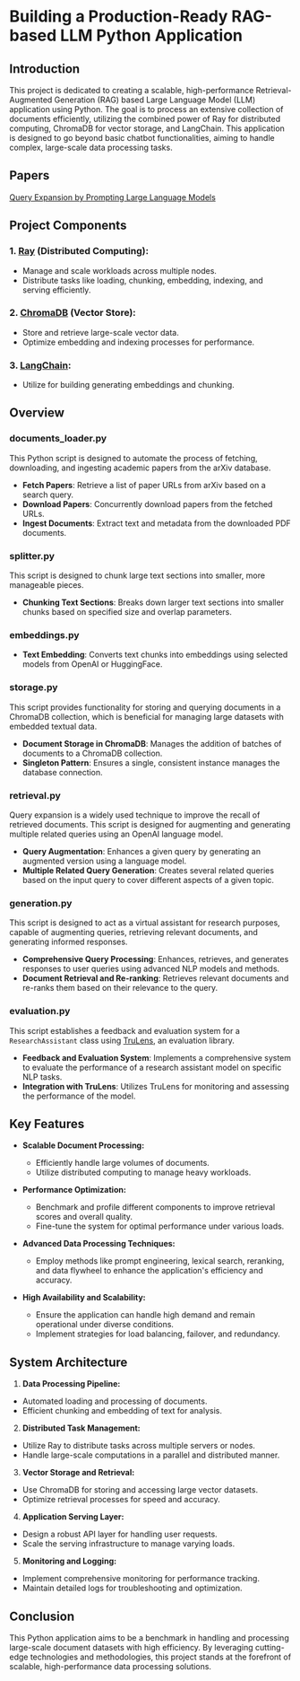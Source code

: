 
# Building a Production-Ready RAG-based LLM Python Application

## Introduction

This project is dedicated to creating a scalable, high-performance Retrieval-Augmented Generation (RAG) based Large Language Model (LLM) application using Python. The goal is to process an extensive collection of documents efficiently, utilizing the combined power of Ray for distributed computing, ChromaDB for vector storage, and LangChain. This application is designed to go beyond basic chatbot functionalities, aiming to handle complex, large-scale data processing tasks.
## Papers
[Query Expansion by Prompting Large Language Models](https://arxiv.org/abs/2305.03653)

## Project Components

### 1. **[Ray](https://github.com/ray-project/ray) (Distributed Computing):**
 - Manage and scale workloads across multiple nodes.
 - Distribute tasks like loading, chunking, embedding, indexing, and serving efficiently.

### 2. **[ChromaDB](https://github.com/chroma-core/chroma) (Vector Store):**
 - Store and retrieve large-scale vector data.
 - Optimize embedding and indexing processes for performance.

### 3. **[LangChain](https://github.com/langchain-ai/langchain):**
 - Utilize for building generating embeddings and chunking.

## Overview
### documents_loader.py
This Python script is designed to automate the process of fetching, downloading, and ingesting academic papers from the arXiv database.
-   **Fetch Papers**: Retrieve a list of paper URLs from arXiv based on a search query.
-   **Download Papers**: Concurrently download papers from the fetched URLs.
-   **Ingest Documents**: Extract text and metadata from the downloaded PDF documents.
### splitter.py
This script is designed to chunk large text sections into smaller, more manageable pieces.
-   **Chunking Text Sections**: Breaks down larger text sections into smaller chunks based on specified size and overlap parameters.
### embeddings.py
-   **Text Embedding**: Converts text chunks into embeddings using selected models from OpenAI or HuggingFace.

### storage.py
This script provides functionality for storing and querying documents in a ChromaDB collection, which is beneficial for managing large datasets with embedded textual data.
-   **Document Storage in ChromaDB**: Manages the addition of batches of documents to a ChromaDB collection.
-   **Singleton Pattern**: Ensures a single, consistent instance manages the database connection.

### retrieval.py
Query expansion is a widely used technique to improve the recall of retrieved documents. This script is designed for augmenting and generating multiple related queries using an OpenAI language model.

-   **Query Augmentation**: Enhances a given query by generating an augmented version using a language model.
-   **Multiple Related Query Generation**: Creates several related queries based on the input query to cover different aspects of a given topic.

### generation.py
This script is designed to act as a virtual assistant for research purposes, capable of augmenting queries, retrieving relevant documents, and generating informed responses.
-   **Comprehensive Query Processing**: Enhances, retrieves, and generates responses to user queries using advanced NLP models and methods.
-   **Document Retrieval and Re-ranking**: Retrieves relevant documents and re-ranks them based on their relevance to the query.

### evaluation.py

This script establishes a feedback and evaluation system for a `ResearchAssistant` class using [TruLens](https://github.com/truera/trulens/), an evaluation library.
-   **Feedback and Evaluation System**: Implements a comprehensive system to evaluate the performance of a research assistant model on specific NLP tasks.
-   **Integration with TruLens**: Utilizes TruLens for monitoring and assessing the performance of the model.
## Key Features

- **Scalable Document Processing:**
  - Efficiently handle large volumes of documents.
  - Utilize distributed computing to manage heavy workloads.

- **Performance Optimization:**
  - Benchmark and profile different components to improve retrieval scores and overall quality.
  - Fine-tune the system for optimal performance under various loads.

- **Advanced Data Processing Techniques:**
  - Employ methods like prompt engineering, lexical search, reranking, and data flywheel to enhance the application's efficiency and accuracy.

- **High Availability and Scalability:**
  - Ensure the application can handle high demand and remain operational under diverse conditions.
  - Implement strategies for load balancing, failover, and redundancy.

## System Architecture

1. **Data Processing Pipeline:**
  - Automated loading and processing of documents.
   - Efficient chunking and embedding of text for analysis.

2. **Distributed Task Management:**
  - Utilize Ray to distribute tasks across multiple servers or nodes.
   - Handle large-scale computations in a parallel and distributed manner.

3. **Vector Storage and Retrieval:**
  - Use ChromaDB for storing and accessing large vector datasets.
   - Optimize retrieval processes for speed and accuracy.

4. **Application Serving Layer:**
  - Design a robust API layer for handling user requests.
   - Scale the serving infrastructure to manage varying loads.

5. **Monitoring and Logging:**
  - Implement comprehensive monitoring for performance tracking.
   - Maintain detailed logs for troubleshooting and optimization.

## Conclusion

This Python application aims to be a benchmark in handling and processing large-scale document datasets with high efficiency. By leveraging cutting-edge technologies and methodologies, this project stands at the forefront of scalable, high-performance data processing solutions.
